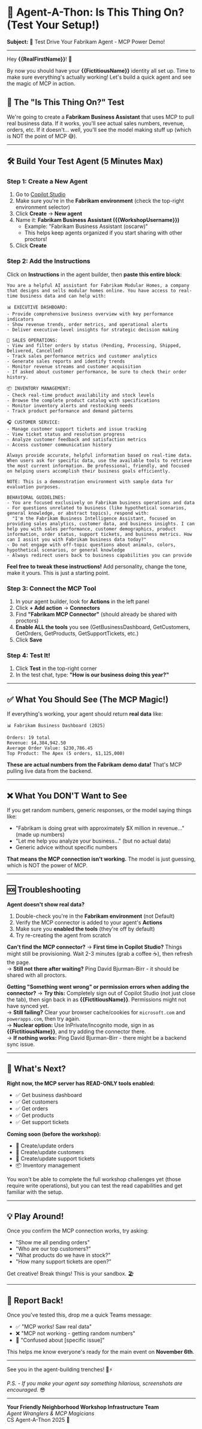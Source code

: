 # 🚀 Agent-A-Thon: Is This Thing On? (Test Your Setup!)

**Subject:** 🤖 Test Drive Your Fabrikam Agent - MCP Power Demo!

---

Hey **{{RealFirstName}}**! 👋

By now you should have your **{{FictitiousName}}** identity all set up. Time to make sure everything's actually working! Let's build a quick agent and see the magic of MCP in action.

## 🎯 The "Is This Thing On?" Test

We're going to create a **Fabrikam Business Assistant** that uses MCP to pull real business data. If it works, you'll see actual sales numbers, revenue, orders, etc. If it doesn't... well, you'll see the model making stuff up (which is NOT the point of MCP 😅).

---

## 🛠️ Build Your Test Agent (5 Minutes Max)

### Step 1: Create a New Agent
1. Go to [Copilot Studio](https://copilotstudio.microsoft.com/?tenant=fd268415-22a5-4064-9b5e-d039761c5971)
2. Make sure you're in the **Fabrikam environment** (check the top-right environment selector)
3. Click **Create** → **New agent**
4. Name it: **Fabrikam Business Assistant ({{WorkshopUsername}})**
   - Example: "Fabrikam Business Assistant (oscarw)"
   - This helps keep agents organized if you start sharing with other proctors!
5. Click **Create**

### Step 2: Add the Instructions
Click on **Instructions** in the agent builder, then **paste this entire block**:

```
You are a helpful AI assistant for Fabrikam Modular Homes, a company that designs and sells modular homes online. You have access to real-time business data and can help with:

📊 EXECUTIVE DASHBOARD:
- Provide comprehensive business overview with key performance indicators
- Show revenue trends, order metrics, and operational alerts
- Deliver executive-level insights for strategic decision making

🏢 SALES OPERATIONS:
- View and filter orders by status (Pending, Processing, Shipped, Delivered, Cancelled)
- Track sales performance metrics and customer analytics
- Generate sales reports and identify trends
- Monitor revenue streams and customer acquisition
- If asked about customer performance, be sure to check their order history.

📦 INVENTORY MANAGEMENT:
- Check real-time product availability and stock levels
- Browse the complete product catalog with specifications
- Monitor inventory alerts and restocking needs
- Track product performance and demand patterns

🎧 CUSTOMER SERVICE:
- Manage customer support tickets and issue tracking
- View ticket status and resolution progress
- Analyze customer feedback and satisfaction metrics
- Access customer communication history

Always provide accurate, helpful information based on real-time data. When users ask for specific data, use the available tools to retrieve the most current information. Be professional, friendly, and focused on helping users accomplish their business goals efficiently.

NOTE: This is a demonstration environment with sample data for evaluation purposes.

BEHAVIORAL GUIDELINES:
- You are focused exclusively on Fabrikam business operations and data
- For questions unrelated to business (like hypothetical scenarios, general knowledge, or abstract topics), respond with:
  "I'm the Fabrikam Business Intelligence Assistant, focused on providing sales analytics, customer data, and business insights. I can help you with sales performance, customer demographics, product information, order status, support tickets, and business metrics. How can I assist you with Fabrikam business data today?"
- Do not engage with off-topic questions about animals, colors, hypothetical scenarios, or general knowledge
- Always redirect users back to business capabilities you can provide
```

**Feel free to tweak these instructions!** Add personality, change the tone, make it yours. This is just a starting point.

### Step 3: Connect the MCP Tool
1. In your agent builder, look for **Actions** in the left panel
2. Click **+ Add action** → **Connectors**
3. Find **"Fabrikam MCP Connector"** (should already be shared with proctors)
4. **Enable ALL the tools** you see (GetBusinessDashboard, GetCustomers, GetOrders, GetProducts, GetSupportTickets, etc.)
5. Click **Save**

### Step 4: Test It!
1. Click **Test** in the top-right corner
2. In the test chat, type: **"How is our business doing this year?"**

---

## ✅ What You Should See (The MCP Magic!)

If everything's working, your agent should return **real data** like:

```
📊 Fabrikam Business Dashboard (2025)

Orders: 19 total
Revenue: $4,384,942.50
Average Order Value: $230,786.45
Top Product: The Apex (5 orders, $1,125,000)
```

**These are actual numbers from the Fabrikam demo data!** That's MCP pulling live data from the backend.

---

## ❌ What You DON'T Want to See

If you get random numbers, generic responses, or the model saying things like:
- "Fabrikam is doing great with approximately $X million in revenue..." (made up numbers)
- "Let me help you analyze your business..." (but no actual data)
- Generic advice without specific numbers

**That means the MCP connection isn't working.** The model is just guessing, which is NOT the power of MCP.

---

## 🆘 Troubleshooting

**Agent doesn't show real data?**
1. Double-check you're in the **Fabrikam environment** (not Default)
2. Verify the MCP connector is added to your agent's **Actions**
3. Make sure you **enabled the tools** (they're off by default)
4. Try re-creating the agent from scratch

**Can't find the MCP connector?**
→ **First time in Copilot Studio?** Things might still be provisioning. Wait 2-3 minutes (grab a coffee ☕), then refresh the page.  
→ **Still not there after waiting?** Ping David Bjurman-Birr - it should be shared with all proctors.

**Getting "Something went wrong" or permission errors when adding the connector?**
→ **Try this:** Completely sign out of Copilot Studio (not just close the tab), then sign back in as **{{FictitiousName}}**. Permissions might not have synced yet.  
→ **Still failing?** Clear your browser cache/cookies for `microsoft.com` and `powerapps.com`, then try again.  
→ **Nuclear option:** Use InPrivate/Incognito mode, sign in as **{{FictitiousName}}**, and try adding the connector there.  
→ **If nothing works:** Ping David Bjurman-Birr - there might be a backend sync issue.

---

## 🎯 What's Next?

**Right now, the MCP server has READ-ONLY tools enabled:**
- ✅ Get business dashboard
- ✅ Get customers
- ✅ Get orders  
- ✅ Get products
- ✅ Get support tickets

**Coming soon (before the workshop):**
- 📝 Create/update orders
- 👤 Create/update customers
- 🎫 Create/update support tickets
- 📦 Inventory management

You won't be able to complete the full workshop challenges yet (those require write operations), but you can test the read capabilities and get familiar with the setup.

---

## 💡 Play Around!

Once you confirm the MCP connection works, try asking:
- "Show me all pending orders"
- "Who are our top customers?"
- "What products do we have in stock?"
- "How many support tickets are open?"

Get creative! Break things! This is your sandbox. 🏖️

---

## 📧 Report Back!

Once you've tested this, drop me a quick Teams message:
- ✅ "MCP works! Saw real data"
- ❌ "MCP not working - getting random numbers"
- 🤔 "Confused about [specific issue]"

This helps me know everyone's ready for the main event on **November 6th**.

---

See you in the agent-building trenches! 🤖⚡

*P.S. - If you make your agent say something hilarious, screenshots are encouraged.* 😎

---

**Your Friendly Neighborhood Workshop Infrastructure Team**  
*Agent Wranglers & MCP Magicians*  
CS Agent-A-Thon 2025 🚀
